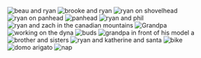 <style>
  img {
    max-width: 400px;
  }
</style>

![beau and ryan](https://cl.ly/2m2w2q2f162B/IMG_0295.jpg)
![brooke and ryan](https://cl.ly/2m2w2q2f162B/IMG_0295.jpg)
![ryan on shovelhead](https://cl.ly/3A382u021y44/IMG_1443.jpg)
![ryan on panhead](https://cl.ly/2U3v2s254646/IMG_03821.jpg)
![panhead](https://cl.ly/363O3j1J0s1g/IMG_0380.jpg)
![ryan and phil](https://d.32k.io/phils-big-day.jpg)
![ryan and zach in the canadian mountains](https://d.32k.io/ryan-zach-canadian-mountain.jpg)
![Grandpa](https://d.32k.io/grandpa-in-front-of-801.jpg)
![working on the dyna](https://d.32k.io/working-on-the-hog.jpg)
![buds](https://d.32k.io/ryan-and-zyon.jpg)
![grandpa in front of his model a](https://d.32k.io/grandpa-in-front-of-model-a.jpg)
![brother and sisters](https://d.32k.io/brother-and-sisters.jpg)
![ryan and katherine and santa](https://d.32k.io/ryan-katherine-santa.jpg)
![bike](https://d.32k.io/ryan-abides.jpg)
![domo arigato](https://d.32k.io/ryan-and-gavin-domo.jpg)
![nap](https://d.32k.io/taking-a-nap.jpg)
